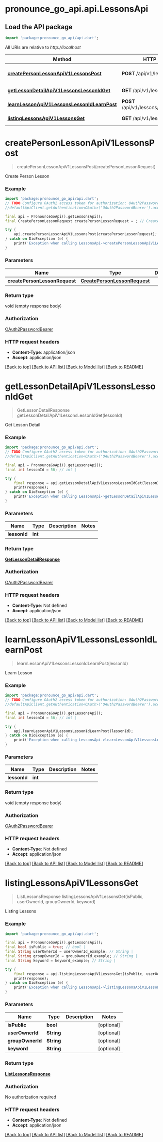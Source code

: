 # pronounce_go_api.api.LessonsApi

## Load the API package
```dart
import 'package:pronounce_go_api/api.dart';
```

All URIs are relative to *http://localhost*

Method | HTTP request | Description
------------- | ------------- | -------------
[**createPersonLessonApiV1LessonsPost**](LessonsApi.md#createpersonlessonapiv1lessonspost) | **POST** /api/v1/lessons | Create Person Lesson
[**getLessonDetailApiV1LessonsLessonIdGet**](LessonsApi.md#getlessondetailapiv1lessonslessonidget) | **GET** /api/v1/lessons/{lesson_id} | Get Lesson Detail
[**learnLessonApiV1LessonsLessonIdLearnPost**](LessonsApi.md#learnlessonapiv1lessonslessonidlearnpost) | **POST** /api/v1/lessons/{lesson_id}/learn | Learn Lesson
[**listingLessonsApiV1LessonsGet**](LessonsApi.md#listinglessonsapiv1lessonsget) | **GET** /api/v1/lessons | Listing Lessons


# **createPersonLessonApiV1LessonsPost**
> createPersonLessonApiV1LessonsPost(createPersonLessonRequest)

Create Person Lesson

### Example
```dart
import 'package:pronounce_go_api/api.dart';
// TODO Configure OAuth2 access token for authorization: OAuth2PasswordBearer
//defaultApiClient.getAuthentication<OAuth>('OAuth2PasswordBearer').accessToken = 'YOUR_ACCESS_TOKEN';

final api = PronounceGoApi().getLessonsApi();
final CreatePersonLessonRequest createPersonLessonRequest = ; // CreatePersonLessonRequest | 

try {
    api.createPersonLessonApiV1LessonsPost(createPersonLessonRequest);
} catch on DioException (e) {
    print('Exception when calling LessonsApi->createPersonLessonApiV1LessonsPost: $e\n');
}
```

### Parameters

Name | Type | Description  | Notes
------------- | ------------- | ------------- | -------------
 **createPersonLessonRequest** | [**CreatePersonLessonRequest**](CreatePersonLessonRequest.md)|  | 

### Return type

void (empty response body)

### Authorization

[OAuth2PasswordBearer](../README.md#OAuth2PasswordBearer)

### HTTP request headers

 - **Content-Type**: application/json
 - **Accept**: application/json

[[Back to top]](#) [[Back to API list]](../README.md#documentation-for-api-endpoints) [[Back to Model list]](../README.md#documentation-for-models) [[Back to README]](../README.md)

# **getLessonDetailApiV1LessonsLessonIdGet**
> GetLessonDetailResponse getLessonDetailApiV1LessonsLessonIdGet(lessonId)

Get Lesson Detail

### Example
```dart
import 'package:pronounce_go_api/api.dart';
// TODO Configure OAuth2 access token for authorization: OAuth2PasswordBearer
//defaultApiClient.getAuthentication<OAuth>('OAuth2PasswordBearer').accessToken = 'YOUR_ACCESS_TOKEN';

final api = PronounceGoApi().getLessonsApi();
final int lessonId = 56; // int | 

try {
    final response = api.getLessonDetailApiV1LessonsLessonIdGet(lessonId);
    print(response);
} catch on DioException (e) {
    print('Exception when calling LessonsApi->getLessonDetailApiV1LessonsLessonIdGet: $e\n');
}
```

### Parameters

Name | Type | Description  | Notes
------------- | ------------- | ------------- | -------------
 **lessonId** | **int**|  | 

### Return type

[**GetLessonDetailResponse**](GetLessonDetailResponse.md)

### Authorization

[OAuth2PasswordBearer](../README.md#OAuth2PasswordBearer)

### HTTP request headers

 - **Content-Type**: Not defined
 - **Accept**: application/json

[[Back to top]](#) [[Back to API list]](../README.md#documentation-for-api-endpoints) [[Back to Model list]](../README.md#documentation-for-models) [[Back to README]](../README.md)

# **learnLessonApiV1LessonsLessonIdLearnPost**
> learnLessonApiV1LessonsLessonIdLearnPost(lessonId)

Learn Lesson

### Example
```dart
import 'package:pronounce_go_api/api.dart';
// TODO Configure OAuth2 access token for authorization: OAuth2PasswordBearer
//defaultApiClient.getAuthentication<OAuth>('OAuth2PasswordBearer').accessToken = 'YOUR_ACCESS_TOKEN';

final api = PronounceGoApi().getLessonsApi();
final int lessonId = 56; // int | 

try {
    api.learnLessonApiV1LessonsLessonIdLearnPost(lessonId);
} catch on DioException (e) {
    print('Exception when calling LessonsApi->learnLessonApiV1LessonsLessonIdLearnPost: $e\n');
}
```

### Parameters

Name | Type | Description  | Notes
------------- | ------------- | ------------- | -------------
 **lessonId** | **int**|  | 

### Return type

void (empty response body)

### Authorization

[OAuth2PasswordBearer](../README.md#OAuth2PasswordBearer)

### HTTP request headers

 - **Content-Type**: Not defined
 - **Accept**: application/json

[[Back to top]](#) [[Back to API list]](../README.md#documentation-for-api-endpoints) [[Back to Model list]](../README.md#documentation-for-models) [[Back to README]](../README.md)

# **listingLessonsApiV1LessonsGet**
> ListLessonsResponse listingLessonsApiV1LessonsGet(isPublic, userOwnerId, groupOwnerId, keyword)

Listing Lessons

### Example
```dart
import 'package:pronounce_go_api/api.dart';

final api = PronounceGoApi().getLessonsApi();
final bool isPublic = true; // bool | 
final String userOwnerId = userOwnerId_example; // String | 
final String groupOwnerId = groupOwnerId_example; // String | 
final String keyword = keyword_example; // String | 

try {
    final response = api.listingLessonsApiV1LessonsGet(isPublic, userOwnerId, groupOwnerId, keyword);
    print(response);
} catch on DioException (e) {
    print('Exception when calling LessonsApi->listingLessonsApiV1LessonsGet: $e\n');
}
```

### Parameters

Name | Type | Description  | Notes
------------- | ------------- | ------------- | -------------
 **isPublic** | **bool**|  | [optional] 
 **userOwnerId** | **String**|  | [optional] 
 **groupOwnerId** | **String**|  | [optional] 
 **keyword** | **String**|  | [optional] 

### Return type

[**ListLessonsResponse**](ListLessonsResponse.md)

### Authorization

No authorization required

### HTTP request headers

 - **Content-Type**: Not defined
 - **Accept**: application/json

[[Back to top]](#) [[Back to API list]](../README.md#documentation-for-api-endpoints) [[Back to Model list]](../README.md#documentation-for-models) [[Back to README]](../README.md)


